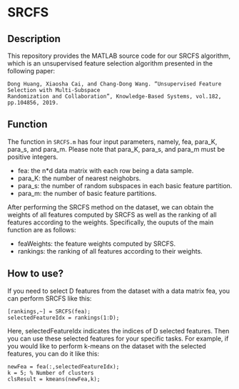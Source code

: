 # SRCFS

## Description

This repository provides the MATLAB source code for our SRCFS algorithm, which is an unsupervised feature selection algorithm presented in the following paper:

```
Dong Huang, Xiaosha Cai, and Chang-Dong Wang. “Unsupervised Feature Selection with Multi-Subspace 
Randomization and Collaboration”, Knowledge-Based Systems, vol.182, pp.104856, 2019.
```

## Function

The function in `SRCFS.m` has four input parameters, namely, fea, para_K, para_s, and para_m. Please note that para_K, para_s, and para_m must be positive integers.

* fea:      the n*d data matrix with each row being a data sample.
* para_K:   the number of nearest neighobrs.
* para_s:   the number of random subspaces in each basic feature partition.
* para_m:   the number of basic feature partitions.

After performing the SRCFS method on the dataset, we can obtain the weights of all features computed by SRCFS as well as the ranking of all features according to the weights. Specifically, the ouputs of the main function are as follows:

* feaWeights:	the feature weights computed by SRCFS.
* rankings:     the ranking of all features according to their weights.

## How to use?

If you need to select D features from the dataset with a data matrix fea, you can perform SRCFS like this:

```
[rankings,~] = SRCFS(fea);
selectedFeatureIdx = rankings(1:D);
```

Here, selectedFeatureIdx indicates the indices of D selected features. Then you can use these selected features for your specific tasks. For example, if you would like to perform k-means on the dataset with the selected features, you can do it like this:

```
newFea = fea(:,selectedFeatureIdx);
k = 5; % Number of clusters
clsResult = kmeans(newFea,k);
```
